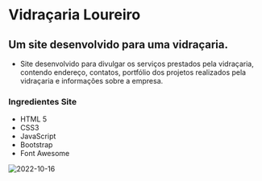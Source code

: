 # Vidraçaria Loureiro

## Um site desenvolvido para uma vidraçaria.

- Site desenvolvido para divulgar os serviços prestados pela vidraçaria, contendo endereço, contatos, portfólio dos projetos realizados pela vidraçaria e informações sobre a empresa.

### Ingredientes Site
- HTML 5
- CSS3
- JavaScript
- Bootstrap
- Font Awesome

![2022-10-16](https://user-images.githubusercontent.com/92590610/196303049-d4baad4a-c1d0-49a3-8237-7e6d889d4281.png)
